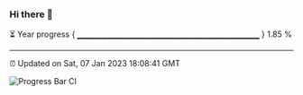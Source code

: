 ### Hi there 👋

⏳ Year progress { ▁▁▁▁▁▁▁▁▁▁▁▁▁▁▁▁▁▁▁▁▁▁▁▁▁▁▁▁▁▁ } 1.85 %

---

⏰ Updated on Sat, 07 Jan 2023 18:08:41 GMT

![Progress Bar CI](https://github.com/Shyam-Makwana/GitHub-Actions-Demo/workflows/Progress%20Bar%20CI/badge.svg)
